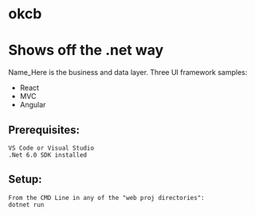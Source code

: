 # okcb

# Shows off the .net way 

Name_Here is the business and data layer.
Three UI framework samples:

 - React 
 - MVC 
 - Angular


## Prerequisites: 
	VS Code or Visual Studio 
	.Net 6.0 SDK installed
 
## Setup:  
	From the CMD Line in any of the "web proj directories": 
	dotnet run

